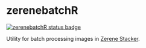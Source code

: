 # zerenebatchR

<!-- badges: start -->
[![zerenebatchR status badge](https://ethanbass.r-universe.dev/badges/zerenebatchR)](https://ethanbass.r-universe.dev)
<!-- badges: end -->

Utility for batch processing images in [Zerene Stacker](http://www.zerenesystems.com/cms/stacker).

